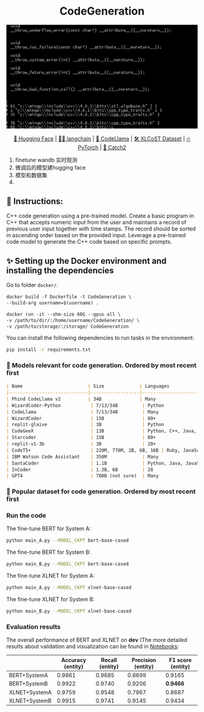 <div align="center">
<h1>
CodeGeneration
</h1>

<center>
<img src="https://github.com/medxiaorudan/CodeGeneration/blob/main/images/CPP.gif" width="700" > 
</center>

[🤗 Hugging Face](https://huggingface.co/) |
[🦜️🔗 langchain](https://huggingface.co/bert-base-cased) |
[🦙 CodeLlama](https://github.com/facebookresearch/codellama) |
[🛠️ XLCoST Dataset](https://github.com/reddy-lab-code-research/XLCoST/tree/main) | 
[🔥 PyTorch](https://github.com/pytorch/pytorch) | 
[🐞 Catch2](https://github.com/catchorg/Catch2) 
</div>

1. finetune wandb 实时观测
2. 微调后的模型建hugging face
3. 模型和数据集
4. 
## 🎨 Instructions:
C++ code generation using a pre-trained model. Create a basic program in C++ that accepts numeric input from the user and maintains a record of previous user input together with time stamps. The record should be sorted in ascending order based on the provided input. Leverage a pre-trained code model to generate the C++ code based on specific prompts.

## ✨ Setting up the Docker environment and installing the dependencies
Go to folder ```docker/```.
```
docker build -f Dockerfile -t CodeGeneration \
--build-arg username=$(username) .
```
```
docker run -it --shm-size 60G --gpus all \
-v /path/to/dir/:/home/username/CodeGeneration/ \
-v /path/to/storage/:/storage/ CodeGeneration
```
You can install the following dependencies to run tasks in the environment:
```bash
pip install -r requirements.txt
```
### 🚀 Models relevant for code generation. Ordered by most recent first
```markdown
| Name                        | Size             | Languages                                       | Organization                | ⭐/ ❤️  | Released  | Open Source |
|-----------------------------|------------------|-------------------------------------------------|-----------------------------|--------|-----------|-------------|
| Phind CodeLlama v2          | 34B              | Many                                            | Phind                       | 502    | 2023-8-27 | Yes         |
| WizardCoder-Python           | 7/13/34B         | Python                                          | WizardLM                    | 658    | 2023-8    | Yes         |
| CodeLlama                    | 7/13/34B         | Many                                            | Meta AI                     | 11092  | 2023-8    | Yes         |
| WizardCoder                  | 15B              | 80+                                             | WizardLM                    | 661    | 2023-6    | Yes         |
| replit-glaive                | 3B               | Python                                          | Replit                      | 85     | 2023-7    | Yes         |
| CodeGeeX                     | 13B              | Python, C++, Java, JavaScript, Go                | THUDM                       | 7419   | 2023-5-16 | Yes         |
| Starcoder                    | 15B              | 80+                                             | Hugging Face and ServiceNow | 6595   | 2023-5    | Yes         |
| replit-v1-3b                 | 3B               | 20+                                             | Replit                      | 698    | 2023-5    | Yes         |
| CodeT5+                      | 220M, 770M, 2B, 6B, 16B | Ruby, JavaScript, Go, Python, Java, PHP      | Salesforce                  | 2436   | 2023-5    | Yes         |
| IBM Watson Code Assistant    | 350M             | Many                                            | IBM                         |         | 2023-5    | No          |
| SantaCoder                   | 1.1B             | Python, Java, JavaScript                         | Bigcode                     | 305    | 2023-4    | Yes         |
| InCoder                      | 1.3B, 6B         | 20                                              | Facebook                    | 280    | 2023-4    | Yes         |
| GPT4                         | 700B (not sure)  | Many                                            | OpenAI                      |         | 2023-3    | No          |
```
### 🤖 Popular dataset for code generation. Ordered by most recent first


### Run the code

The fine-tune BERT for System A:
```bash
python main_A.py --MODEL_CKPT bert-base-cased
```
The fine-tune BERT for System B:
```bash
python main_B.py --MODEL_CKPT bert-base-cased
```
The fine-tune XLNET for System A:
```bash
python main_A.py --MODEL_CKPT xlnet-base-cased
```
The fine-tune XLNET for System B:
```bash
python main_B.py --MODEL_CKPT xlnet-base-cased
```
### Evaluation results

The overall performance of BERT and XLNET on **dev** (The more detailed results about validation and visualization can be found in [Notebooks](https://github.com/medxiaorudan/LLM_NER_MultiNERD/tree/main/Notebooks):

|              | Accuracy (entity)  | Recall (entity)    | Precision (entity)  | F1 score (entity)  |
| ------------ | ------------------ | ------------------ | ------------------ |------------------ |
| BERT+SystemA | 0.9861     | 0.9685     | 0.8699    | 0.9165   |
| BERT+SystemB     | 0.9922 | 0.9740 | 0.9206 | **0.9466**   |
| XLNET+SystemA    | 0.9759 | 0.9548 | 0.7967 | 0.8687   |
| XLNET+SystemB    | 0.9915 | 0.9741 | 0.9145 | 0.9434   |

